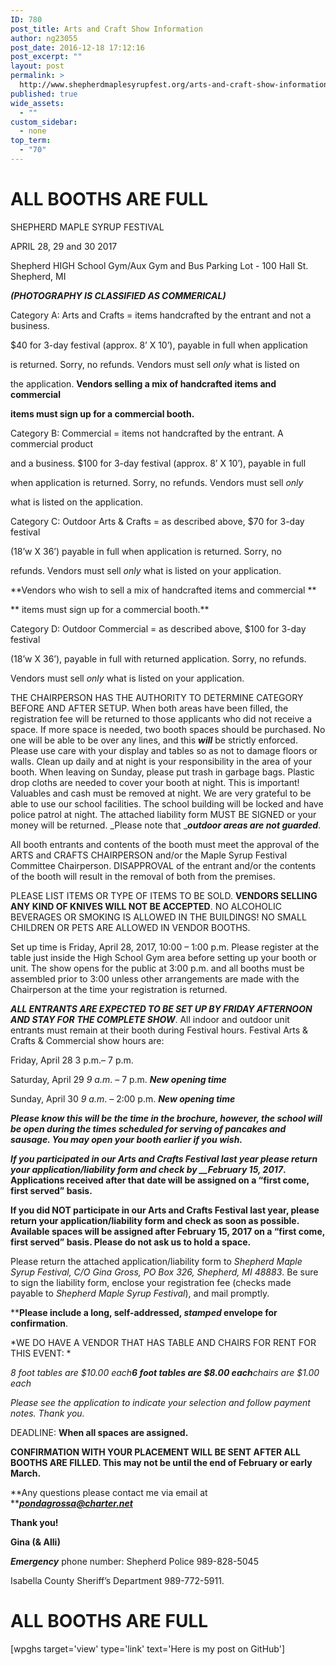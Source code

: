 ```yaml
---
ID: 780
post_title: Arts and Craft Show Information
author: ng23055
post_date: 2016-12-18 17:12:16
post_excerpt: ""
layout: post
permalink: >
  http://www.shepherdmaplesyrupfest.org/arts-and-craft-show-information
published: true
wide_assets:
  - ""
custom_sidebar:
  - none
top_term:
  - "70"
---
```

<h1>ALL BOOTHS ARE FULL</h1>

SHEPHERD MAPLE SYRUP FESTIVAL

APRIL 28, 29 and 30 2017

Shepherd HIGH School Gym/Aux Gym and Bus Parking Lot - 100 Hall St. Shepherd, MI

<strong><em>(PHOTOGRAPHY IS CLASSIFIED AS COMMERICAL)</em></strong>

Category A: Arts and Crafts = items handcrafted by the entrant and not a business.

$40 for 3-day festival (approx. 8’ X 10’), payable in full when application

is returned. Sorry, no refunds. Vendors must sell <em>only</em> what is listed on

the application. <strong>Vendors selling a mix of handcrafted items and commercial</strong>

<strong>items must sign up for a commercial booth.</strong>

Category B: Commercial = items not handcrafted by the entrant. A commercial product

and a business. $100 for 3-day festival (approx. 8’ X 10’), payable in full

when application is returned. Sorry, no refunds. Vendors must sell <em>only</em>

what is listed on the application.

Category C: Outdoor Arts &amp; Crafts = as described above, $70 for 3-day festival

(18’w X 36’) payable in full when application is returned. Sorry, no

refunds. Vendors must sell <em>only</em> what is listed on your application.

**Vendors who wish to sell a mix of handcrafted items and commercial **

** items must sign up for a commercial booth.**

Category D: Outdoor Commercial = as described above, $100 for 3-day festival

(18’w X 36’), payable in full with returned application. Sorry, no refunds.

Vendors must sell <em>only</em> what is listed on your application.

THE CHAIRPERSON HAS THE AUTHORITY TO DETERMINE CATEGORY BEFORE AND AFTER SETUP. When both areas have been filled, the registration fee will be returned to those applicants who did not receive a space. If more space is needed, two booth spaces should be purchased. No one will be able to be over any lines, and this <strong><em>will</em></strong> be strictly enforced. Please use care with your display and tables so as not to damage floors or walls. Clean up daily and at night is your responsibility in the area of your booth. When leaving on Sunday, please put trash in garbage bags. Plastic drop cloths are needed to cover your booth at night. This is important! Valuables and cash must be removed at night. We are very grateful to be able to use our school facilities. The school building will be locked and have police patrol at night. The attached liability form MUST BE SIGNED or your money will be returned. _Please note that _<strong><em>outdoor areas are not guarded</em></strong>.

All booth entrants and contents of the booth must meet the approval of the ARTS and CRAFTS CHAIRPERSON and/or the Maple Syrup Festival Committee Chairperson. DISAPPROVAL of the entrant and/or the contents of the booth will result in the removal of both from the premises.

PLEASE LIST ITEMS OR TYPE OF ITEMS TO BE SOLD. <strong>VENDORS SELLING ANY KIND OF KNIVES WILL NOT BE ACCEPTED</strong>. NO ALCOHOLIC BEVERAGES OR SMOKING IS ALLOWED IN THE BUILDINGS! NO SMALL CHILDREN OR PETS ARE ALLOWED IN VENDOR BOOTHS.

Set up time is Friday, April 28, 2017, 10:00 – 1:00 p.m. Please register at the table just inside the High School Gym area before setting up your booth or unit. The show opens for the public at 3:00 p.m. and all booths must be assembled prior to 3:00 unless other arrangements are made with the Chairperson at the time your registration is returned.

<strong><em>ALL ENTRANTS ARE EXPECTED TO BE SET UP BY FRIDAY AFTERNOON AND STAY FOR THE COMPLETE SHOW</em></strong>. All indoor and outdoor unit entrants must remain at their booth during Festival hours. Festival Arts &amp; Crafts &amp; Commercial show hours are:

Friday, April 28 3 p.m.– 7 p.m.

Saturday, April 29 <em>9 a.m</em>. – 7 p.m. <strong><em>New opening time</em></strong>

Sunday, April 30 <em>9 a.m</em>. – 2:00 p.m. <strong><em>New opening time</em></strong>

<strong><em>Please know this will be the time in the brochure, however, the school will be open during the times scheduled for serving of pancakes and sausage. You may open your booth earlier if you wish.</em></strong>

<strong><em>If you participated in our Arts and Crafts Festival last year please return your application/liability form and check by _****_February 15, 2017</em>****. Applications received after that date will be assigned on a “first come, first served” basis.</strong>

<strong>If you did NOT participate in our Arts and Crafts Festival last year, please return your application/liability form and check as soon as possible. Available spaces will be assigned after ****February 15, 2017**** on a “first come, first served” basis. Please do not ask us to hold a space.</strong>

Please return the attached application/liability form to <em><em>Shepherd Maple Syrup Festival, C/O Gina Gross, PO Box 326, Shepherd, MI 48883</em></em>. Be sure to sign the liability form, enclose your registration fee (checks made payable to <em>Shepherd Maple Syrup Festival</em>), and mail promptly.

****Please include a long, self-addressed, ****<em>stamped</em>**** envelope for confirmation**.

*WE DO HAVE A VENDOR THAT HAS TABLE AND CHAIRS FOR RENT FOR THIS EVENT: *

<em>8 foot tables are $10.00 each<strong>6 foot tables are $8.00 each</strong>chairs are $1.00 each</em>

<em>Please see the application to indicate your selection and follow payment notes. Thank you.</em>

DEADLINE: <strong>When all spaces are assigned.</strong>

<strong>CONFIRMATION WITH YOUR PLACEMENT WILL BE SENT AFTER ALL BOOTHS ARE FILLED. This may not be until the end of February or early March.</strong>

**Any questions please contact me via email at **<a href="mailto:pondagrossa@charter.net"><strong><em>pondagrossa@charter.net</em></strong></a>

<strong>Thank you!</strong>

<strong>Gina (&amp; Alli)</strong>

<strong><em>Emergency</em></strong> phone number: Shepherd Police 989-828-5045

Isabella County Sheriff’s Department 989-772-5911.

<h1>ALL BOOTHS ARE FULL</h1>

[wpghs target='view' type='link' text='Here is my post on GitHub']